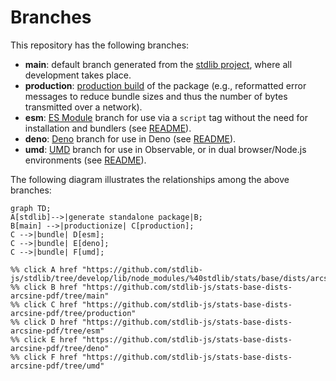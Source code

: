 <!--

@license Apache-2.0

Copyright (c) 2022 The Stdlib Authors.

Licensed under the Apache License, Version 2.0 (the "License");
you may not use this file except in compliance with the License.
You may obtain a copy of the License at

    http://www.apache.org/licenses/LICENSE-2.0

Unless required by applicable law or agreed to in writing, software
distributed under the License is distributed on an "AS IS" BASIS,
WITHOUT WARRANTIES OR CONDITIONS OF ANY KIND, either express or implied.
See the License for the specific language governing permissions and
limitations under the License.

-->

# Branches

This repository has the following branches:

-   **main**: default branch generated from the [stdlib project][stdlib-url], where all development takes place.
-   **production**: [production build][production-url] of the package (e.g., reformatted error messages to reduce bundle sizes and thus the number of bytes transmitted over a network).
-   **esm**: [ES Module][esm-url] branch for use via a `script` tag without the need for installation and bundlers (see [README][esm-readme]).
-   **deno**: [Deno][deno-url] branch for use in Deno (see [README][deno-readme]).
-   **umd**: [UMD][umd-url] branch for use in Observable, or in dual browser/Node.js environments (see [README][umd-readme]).

The following diagram illustrates the relationships among the above branches:

```mermaid
graph TD;
A[stdlib]-->|generate standalone package|B;
B[main] -->|productionize| C[production];
C -->|bundle| D[esm];
C -->|bundle| E[deno];
C -->|bundle| F[umd];

%% click A href "https://github.com/stdlib-js/stdlib/tree/develop/lib/node_modules/%40stdlib/stats/base/dists/arcsine/pdf"
%% click B href "https://github.com/stdlib-js/stats-base-dists-arcsine-pdf/tree/main"
%% click C href "https://github.com/stdlib-js/stats-base-dists-arcsine-pdf/tree/production"
%% click D href "https://github.com/stdlib-js/stats-base-dists-arcsine-pdf/tree/esm"
%% click E href "https://github.com/stdlib-js/stats-base-dists-arcsine-pdf/tree/deno"
%% click F href "https://github.com/stdlib-js/stats-base-dists-arcsine-pdf/tree/umd"
```

[stdlib-url]: https://github.com/stdlib-js/stdlib/tree/develop/lib/node_modules/%40stdlib/stats/base/dists/arcsine/pdf
[production-url]: https://github.com/stdlib-js/stats-base-dists-arcsine-pdf/tree/production
[deno-url]: https://github.com/stdlib-js/stats-base-dists-arcsine-pdf/tree/deno
[deno-readme]: https://github.com/stdlib-js/stats-base-dists-arcsine-pdf/blob/deno/README.md
[umd-url]: https://github.com/stdlib-js/stats-base-dists-arcsine-pdf/tree/umd
[umd-readme]: https://github.com/stdlib-js/stats-base-dists-arcsine-pdf/blob/umd/README.md
[esm-url]: https://github.com/stdlib-js/stats-base-dists-arcsine-pdf/tree/esm
[esm-readme]: https://github.com/stdlib-js/stats-base-dists-arcsine-pdf/blob/esm/README.md